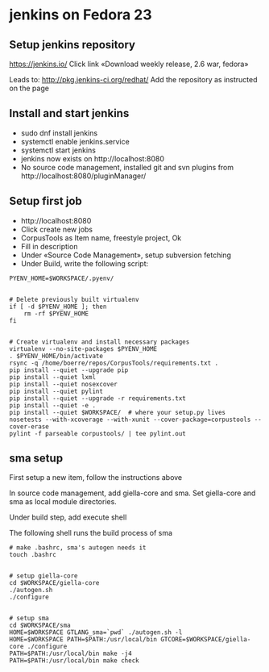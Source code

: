 # jenkins on Fedora 23

## Setup jenkins repository

https://jenkins.io/
Click link «Download weekly release, 2.6 war, fedora»

Leads to:
http://pkg.jenkins-ci.org/redhat/
Add the repository as instructed on the page

## Install and start jenkins

- sudo dnf install jenkins
- systemctl enable jenkins.service
- systemctl start jenkins
- jenkins now exists on http://localhost:8080
- No source code management, installed git and svn plugins from http://localhost:8080/pluginManager/

## Setup first job

- http://localhost:8080
- Click create new jobs
- CorpusTools as Item name, freestyle project, Ok
- Fill in description
- Under «Source Code Management», setup subversion fetching
- Under Build, write the following script:

```
PYENV_HOME=$WORKSPACE/.pyenv/


# Delete previously built virtualenv
if [ -d $PYENV_HOME ]; then
    rm -rf $PYENV_HOME
fi


# Create virtualenv and install necessary packages
virtualenv --no-site-packages $PYENV_HOME
. $PYENV_HOME/bin/activate
rsync -q /home/boerre/repos/CorpusTools/requirements.txt .
pip install --quiet --upgrade pip
pip install --quiet lxml
pip install --quiet nosexcover
pip install --quiet pylint
pip install --quiet --upgrade -r requirements.txt
pip install --quiet -e .
pip install --quiet $WORKSPACE/  # where your setup.py lives
nosetests --with-xcoverage --with-xunit --cover-package=corpustools --cover-erase
pylint -f parseable corpustools/ | tee pylint.out
```

## sma setup

First setup a new item, follow the instructions above

In source code management, add giella-core and sma. Set giella-core and sma as local module directories.

Under build step, add execute shell

The following shell runs the build process of sma

```
# make .bashrc, sma's autogen needs it
touch .bashrc


# setup giella-core
cd $WORKSPACE/giella-core
./autogen.sh
./configure


# setup sma
cd $WORKSPACE/sma
HOME=$WORKSPACE GTLANG_sma=`pwd` ./autogen.sh -l
HOME=$WORKSPACE PATH=$PATH:/usr/local/bin GTCORE=$WORKSPACE/giella-core ./configure
PATH=$PATH:/usr/local/bin make -j4
PATH=$PATH:/usr/local/bin make check
```
